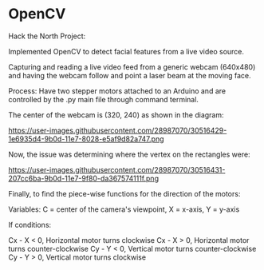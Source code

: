# OpenCV
Hack the North Project:

Implemented OpenCV to detect facial features from a live video source.

Capturing and reading a live video feed from a generic webcam (640x480) and having the webcam follow and point a laser beam at the
moving face.

Process: Have two stepper motors attached to an Arduino and are controlled by the .py main file through command terminal.

The center of the webcam is (320, 240) as shown in the diagram:

https://user-images.githubusercontent.com/28987070/30516429-1e6935d4-9b0d-11e7-8028-e5af9d82a747.png

Now, the issue was determining where the vertex on the rectangles were:

https://user-images.githubusercontent.com/28987070/30516431-207cc6ba-9b0d-11e7-9f80-da367574111f.png

Finally, to find the piece-wise functions for the direction of the motors:

Variables: C = center of the camera's viewpoint, X = x-axis, Y = y-axis

If conditions:

Cx - X < 0, Horizontal motor turns clockwise
Cx - X > 0, Horizontal motor turns counter-clockwise
Cy - Y < 0, Vertical motor turns counter-clockwise
Cy - Y > 0, Vertical motor turns clockwise

